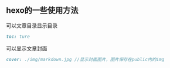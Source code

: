## hexo的一些使用方法
可以文章目录显示目录
```markdown
toc: ture
```

可以显示文章封面
```markdown
cover: ./img/markdown.jpg //显示封面图片，图片保存在public内的img
```
